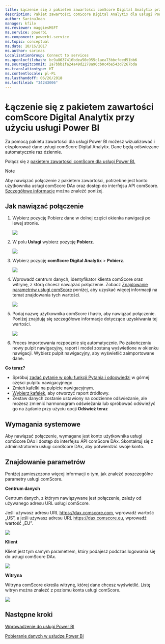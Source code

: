 ```yaml
---
title: Łączenie się z pakietem zawartości comScore Digital Analytix przy użyciu usługi Power BI
description: Pakiet zawartości comScore Digital Analytix dla usługi Power BI
author: SarinaJoan
manager: kfile
ms.reviewer: maggiesMSFT
ms.service: powerbi
ms.component: powerbi-service
ms.topic: conceptual
ms.date: 10/16/2017
ms.author: sarinas
LocalizationGroup: Connect to services
ms.openlocfilehash: bc9a8637416bdea50e955c1aea73bbcfeed51bb6
ms.sourcegitcommit: 2a7bbb1fa24a49d2278a90cb0c4be543d7267bda
ms.translationtype: HT
ms.contentlocale: pl-PL
ms.lasthandoff: 06/26/2018
ms.locfileid: "34243006"
---
```

# <a name="connect-to-comscore-digital-analytix-with-power-bi"></a>Łączenie się z pakietem zawartości comScore Digital Analytix przy użyciu usługi Power BI
Za pomocą pakietu zawartości dla usługi Power BI możesz wizualizować i eksplorować dane usługi comScore Digital Analytix. Dane będą odświeżane automatycznie raz dziennie.

Połącz się z [pakietem zawartości comScore dla usługi Power BI.](https://app.powerbi.com/getdata/services/comscore)

>[!NOTE]
>Aby nawiązać połączenie z pakietem zawartości, potrzebne jest konto użytkownika usługi comScore DAx oraz dostęp do interfejsu API comScore. [Szczegółowe informacje](#Requirements) można znaleźć poniżej.

## <a name="how-to-connect"></a>Jak nawiązać połączenie
1. Wybierz pozycję Pobierz dane w dolnej części okienka nawigacji po lewej stronie.
   
   ![](media/service-connect-to-connect-to/getdata.png)
2. W polu **Usługi** wybierz pozycję **Pobierz**.
   
   ![](media/service-connect-to-connect-to/services.png)
3. Wybierz pozycję **comScore Digital Analytix** \> **Pobierz**.
   
   ![](media/service-connect-to-connect-to/comscore.png)
4. Wprowadź centrum danych, identyfikator klienta comScore oraz witrynę, z którą chcesz nawiązać połączenie. Zobacz [Znajdowanie parametrów usługi comScore](#FindingParams) poniżej, aby uzyskać więcej informacji na temat znajdowania tych wartości.
   
   ![](media/service-connect-to-connect-to/parameters.png)
5. Podaj nazwę użytkownika comScore i hasło, aby nawiązać połączenie. Poniżej znajdują się szczegółowe informacje dotyczące uzyskiwania tej wartości.
   
   ![](media/service-connect-to-connect-to/creds.png)
6. Proces importowania rozpocznie się automatycznie. Po zakończeniu nowy pulpit nawigacyjny, raport i model zostaną wyświetlone w okienku nawigacji. Wybierz pulpit nawigacyjny, aby wyświetlić zaimportowane dane.

**Co teraz?**

* Spróbuj [zadać pytanie w polu funkcji Pytania i odpowiedzi](power-bi-q-and-a.md) w górnej części pulpitu nawigacyjnego
* [Zmień kafelki](service-dashboard-edit-tile.md) na pulpicie nawigacyjnym.
* [Wybierz kafelek](service-dashboard-tiles.md), aby otworzyć raport źródłowy.
* Zestaw danych zostanie ustawiony na codzienne odświeżanie, ale możesz zmienić harmonogram odświeżania lub spróbować odświeżyć go na żądanie przy użyciu opcji **Odśwież teraz**

<a name="Requirements"></a>

## <a name="system-requirements"></a>Wymagania systemowe
Aby nawiązać połączenie, wymagane jest konto użytkownika usługi comScore DAx i dostęp do interfejsu API comScore DAx. Skontaktuj się z administratorem usługi comScore DAx, aby potwierdzić swoje konto.

<a name="FindingParams"></a>

## <a name="finding-parameters"></a>Znajdowanie parametrów
Poniżej zamieszczono więcej informacji o tym, jak znaleźć poszczególne parametry usługi comScore.

**Centrum danych**

Centrum danych, z którym nawiązywane jest połączenie, zależy od używanego adresu URL usługi comScore.

Jeśli używasz adresu URL https://dax.comscore.com, wprowadź wartość „US”, a jeśli używasz adresu URL https://dax.comscore.eu, wprowadź wartość „EU”.

![](media/service-connect-to-connect-to/comscore_url.png) 

**Klient**

Klient jest tym samym parametrem, który podajesz podczas logowania się do usługi comScore DAx.

![](media/service-connect-to-connect-to/comscore_signin.png) 

**Witryna**

Witryna comScore określa witrynę, której dane chcesz wyświetlić. Listę witryn można znaleźć z poziomu konta usługi comScore.

![](media/service-connect-to-connect-to/comscore_sites.png)

## <a name="next-steps"></a>Następne kroki
[Wprowadzenie do usługi Power BI](service-get-started.md)

[Pobieranie danych w usłudze Power BI](service-get-data.md)


